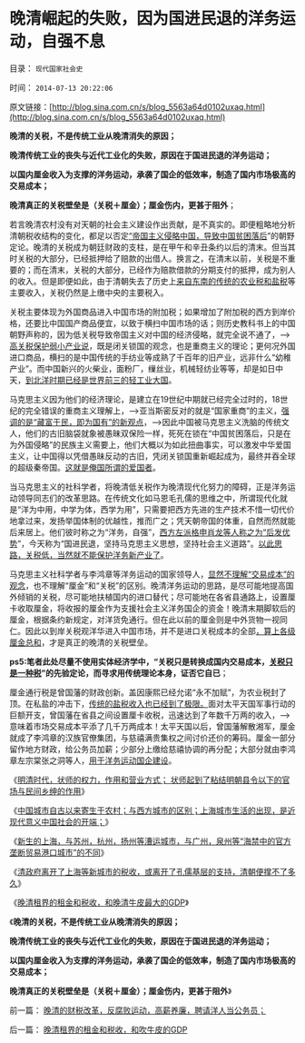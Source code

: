 # 晚清崛起的失败，因为国进民退的洋务运动，自强不息

目录： `现代国家社会史` 

时间： `2014-07-13 20:22:06` 

原文链接：[http://blog.sina.com.cn/s/blog_5563a64d0102uxaq.html](http://blog.sina.com.cn/s/blog_5563a64d0102uxaq.html)

**晚清的关税，不是传统工业从晚清消失的原因；**

**晚清传统工业的丧失与近代工业化的失败，原因在于国进民退的洋务运动；**

**以国内厘金收入为支撑的洋务运动，承袭了国企的低效率，制造了国内市场极高的交易成本；**

**晚清真正的关税壁垒是（关税＋厘金）；厘金伤内，更甚于阻外**；

若言晚清农村没有对天朝的社会主义建设作出贡献，是不真实的。即便粗略地分析清朝税收结构的变化，都足以否定[“帝国主义侵略中国，导致中国贫困落后](../../../2014/7/8/晚清租界的租金和税收，和吹牛皮的GDP.md)”的朝野定论。晚清的关税成为朝廷财政的支柱，是在甲午和辛丑条约以后的清末。但当其时关税的大部分，已经抵押给了赔款的出借人。换言之，在清末以前，关税是不重要的；而在清末，关税的大部分，已经作为赔款借款的分期支付的抵押，成为别人的收入。但是即便如此，由于清朝失去了历史上[来自东南的传统的农业税和盐税](../../../2013/1/13/雷日科夫和朱镕基分别证实的“苏杭现象”.md)等主要收入，关税仍然是上缴中央的主要税入。

关税主要体现为外国商品进入中国市场的附加税；如果增加了附加税的西方到岸价格，还要比中国国产商品便宜，以致于横扫中国市场的话；则历史教科书上的中国朝野声称的，因为低关税导致帝国主义对中国的经济侵略，就完全说不通了，——>[高关税保护弱小产业说](../../../2011/9/19/高关税保护了幼稚，伤害了产业.md)，既是闭关锁国的观念，也是重商主义的理论；更何况外国进口商品，横扫的是中国传统的手纺业等成熟了千百年的旧产业，远非什么“幼稚产业”。而中国新兴的火柴业，面粉厂，缫丝业，机械轻纺业等等，却是如日中天，[到北洋时期已经是世界前三的轻工业大国](../../../2012/7/10/蒋介石的德国化，毛主席的一边倒.md)。

马克思主义因为他们的经济理论，是建立在19世纪中期就已经完全过时的，18世纪的完全错误的重商主义理解上，——>亚当斯密反对的就是“国家重商”的主义，[强调的是“藏富于民，即为国有”的新观点](../../../2009/10/29/伟大的思想家亚当斯密的迷惑.md)，——>因此中国被马克思主义洗脑的传统文人，他们的古旧脑袋就象被愚昧双保险一样，死死在锁在“中国贫困落后，只是在为外国侵略”的民族主义需要上，他们大概以为如此扭曲事实，可以激发中华爱国主义，让中国得以凭借愚昧反动的古旧，凭闭关锁国重新崛起成为，最终并吞全球的超级秦帝国。[这就是俺国所谓的爱国者](../../../2011/2/7/大刀向着鬼子们的头上砍去！.md)。

当马克思主义的社科学者，将晚清低关税作为晚清现代化努力的障碍，正是洋务运动领导同志们的改革思路。在传统文化如马恩毛孔儒的思维之中，所谓现代化就是“洋为中用，中学为体，西学为用”，只需要把西方先进的生产技术不惜一切代价地拿过来，发扬举国体制的优越性，推而广之；凭天朝帝国的体重，自然而然就能后来居上。他们彼时称之为“洋务，自强”，[西方左派格申肖龙等人称之为“后发优势](../../../2014/1/4/人类历史上政治最黑暗的20世纪，格申克龙“后发优势”.md)”，今天称为“国进民退，坚持马克思主义思想，坚持社会主义道路”。[以此思路，关税低，当然就不能保护洋务新产业了](../../../2011/9/17/非暴力竞争原理：关税保护幼稚产业很幼稚.md)。

马克思主义社科学者与李鸿章等洋务运动的国家领导人，[显然不理解“交易成本”的观念](../../../2009/7/22/科斯定理的缺陷和交易成本概念的滥用.md)，也不理解“厘金”和“关税”的区别。晚清洋务运动的思路，是尽可能地提高国外倾销的关税，尽可能地扶植国内的进口替代；尽可能地在各省县通路上，设置厘卡收取厘金，将收报的厘金作为支援社会主义洋务国企的资金！晚清末期脚软后的厘金，根据条约新规定，对洋货免通行。但在此以前的厘金则是中外货物一视同仁。因此以到岸关税观洋华进入中国市场，并不是进口关税成本的全部[，算上各级厘金总和](../../../2013/12/8/资本不是财富，资本是成本；“资本税／财产税”只是纯粹地增加交易成本；.md)，才是真正的晚清的关税壁垒。

**ps5:笔者此处尽量不使用实体经济学中，“关税只是转换成国内交易成本，[关税只是一种税](../../../2011/9/21/关税仅仅是又一种税！而已.md)”的先验定论，而寻求用传统理论本身，证否它自已**；

厘金通行税是曾国藩的财政创新。盖因康熙已经允诺“永不加赋”，为农业税封了顶。在私盐的冲击下，[传统的盐税收入也已经到了极限。](../../../2008/9/9/中国古代盐税经验在A股和房地产市场上的成功运用.md)面对太平天国军事行动的巨额开支，曾国藩在省县之间设置厘卡收税，迅速达到了年数千万两的收入，——>意味着市场交易成本平添了几千万两成本！太平天国以后，曾国藩解散湘军，厘金就成了李鸿章的汉族官僚集团，与慈禧满贵集权之间讨价还价的筹码。厘金一部分留作地方财政，给公务员加薪；少部分上缴给慈禧协调的再分配；大部分就由李鸿章左宗棠张之洞等人，[用于洋务运动国企建设](../../../2011/1/9/“好战而不能战”的“傻逼霸权主义”.md)。

《[明清时代，状师的权力，作用和营业方式；
状师起到了粘结明朝县令以下的官场与民间乡绅的作用](../../../2014/6/28/明清时代，状师的权力，作用和营业方式.md)》

《[中国城市自古以来寄生于农村；与西方城市的区别；上海城市生活的出现，是近现代意义中国社会的开端；](../../../2014/6/29/中国城市自古以来寄生于农村；与西方城市的区别；.md)》

《[新生的上海，与苏州，杭州，扬州等漕运城市，与广州，泉州等“海禁中的官方垄断贸易港口城市”的不同](../../../2014/7/1/被传统中国农村包围中仇视的，新生的上海城市生活.md)》

《[清政府离开了上海等新城市的税收，或离开了孔儒基层的支持，清朝便撑不了多久](../../../2014/7/5/晚清上海的城市生活，洋人的身份，地位，角色和利益；.md)》

《[晚清租界的租金和税收，和晚清牛皮最大的GDP](../../../2014/7/8/晚清租界的租金和税收，和吹牛皮的GDP.md)》

《**晚清的关税，不是传统工业从晚清消失的原因；**

**晚清传统工业的丧失与近代工业化的失败，原因在于国进民退的洋务运动；**

**以国内厘金收入为支撑的洋务运动，承袭了国企的低效率，制造了国内市场极高的交易成本；**

**晚清真正的关税壁垒是（关税＋厘金）；厘金伤内，更甚于阻外**》

前一篇： [晚清的财税改革，反腐败运动，高薪养廉，聘请洋人当公务员；](../../../2014/7/21/晚清的财税改革，反腐败运动，高薪养廉，聘请洋人当公务员；.md)

后一篇： [晚清租界的租金和税收，和吹牛皮的GDP](../../../2014/7/8/晚清租界的租金和税收，和吹牛皮的GDP.md)


